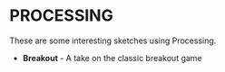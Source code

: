 # PROCESSING
These are some interesting sketches using Processing.
- **Breakout** - A take on the classic breakout game



